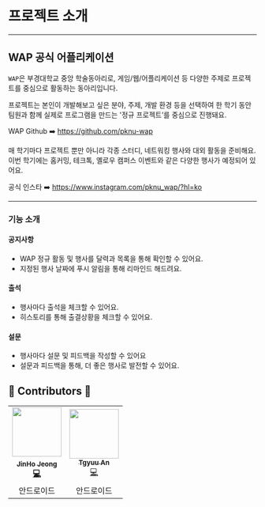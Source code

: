 # 프로젝트 소개

---

## WAP 공식 어플리케이션

`WAP`은 부경대학교 중앙 학술동아리로, 게임/웹/어플리케이션 등 다양한 주제로 프로젝트를 중심으로 활동하는 동아리입니다.

프로젝트는 본인이 개발해보고 싶은 분야, 주제, 개발 환경 등을 선택하여 한 학기 동안 팀원과 함께 실제로 프로그램을 만드는 '정규 프로젝트’를 중심으로 진행돼요.

WAP Github ➡️ https://github.com/pknu-wap

매 학기마다 프로젝트 뿐만 아니라 각종 스터디, 네트워킹 행사와 대외 활동을 준비해요. 이번 학기에는 홈커밍, 테크톡, 옐로우 캠퍼스 이벤트와 같은 다양한 행사가 예정되어 있어요.

공식 인스타 ➡️ https://www.instagram.com/pknu_wap/?hl=ko

---

### 기능 소개

#### 공지사항

- WAP 정규 활동 및 행사를 달력과 목록을 통해 확인할 수 있어요.
- 지정된 행사 날짜에 푸시 알림을 통해 리마인드 해드려요.

#### 출석

- 행사마다 출석을 체크할 수 있어요.
- 히스토리를 통해 출결상황을 체크할 수 있어요.

#### 설문

- 행사마다 설문 및 피드백을 작성할 수 있어요
- 설문과 피드백을 통해, 더 좋은 행사로 발전할 수 있어요.

## 🍎 Contributors 🍌

<table>
  <tr>
    <td align="center"><a href="http://github.com/jeongjaino"><img src="https://avatars.githubusercontent.com/u/77484719?v=4" width="100px;" alt=""/><br /><sub><b>JinHo Jeong</sub></a><br /><a href="https://github.com/pknu-wap/WAPP/commits/main?author=jeongjaino" title="Code">💻</a></td>
    <td align="center"><a href="https://github.com/tgyuuAn"><img src="https://avatars.githubusercontent.com/u/116813010?v=4" width="100px;" alt=""/><br /><sub><b>Tgyuu An</b></sub></a><br /><a href="https://github.com/pknu-wap/WAPP/commits/main?author=tgyuuAn" title="Code">💻</a></td>
  </tr>
    <tr>
    <td align="center">안드로이드</td>
    <td align="center">안드로이드</td>
  </tr>
</table>
